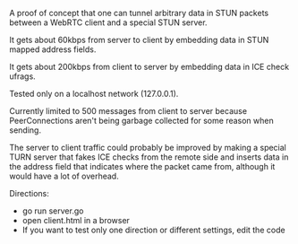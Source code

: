A proof of concept that one can tunnel arbitrary data in STUN packets between a
WebRTC client and a special STUN server.

It gets about 60kbps from server to client by embedding data in STUN mapped
address fields.

It gets about 200kbps from client to server by embedding data in ICE check
ufrags.

Tested only on a localhost network (127.0.0.1).

Currently limited to 500 messages from client to server because PeerConnections
aren't being garbage collected for some reason when sending.

The server to client traffic could probably be improved by making a special TURN
server that fakes ICE checks from the remote side and inserts data in the
address field that indicates where the packet came from, although it would have
a lot of overhead.

Directions:
- go run server.go
- open client.html in a browser
- If you want to test only one direction or different settings, edit the code
